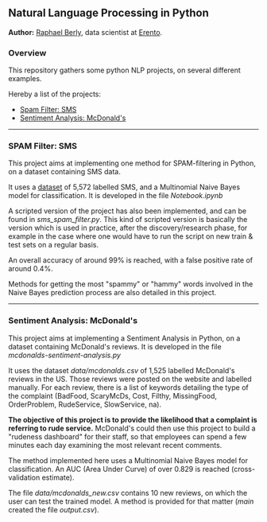 ## Natural Language Processing in Python

**Author:** [Raphael Berly](https://www.linkedin.com/in/raphaelberly), data scientist at [Erento](https://www.erento.com/info/jobs/).

### Overview

This repository gathers some python NLP projects, on several different examples.

Hereby a list of the projects:

* [Spam Filter: SMS](#spam-filter-sms)
* [Sentiment Analysis: McDonald's](#sentiment-analysis-mcdonalds)

-----

### SPAM Filter: SMS

This project aims at implementing one method for SPAM-filtering in Python, on a dataset containing SMS data.

It uses a [dataset](https://raw.githubusercontent.com/justmarkham/DAT8/master/data/sms.tsv) of 5,572 labelled SMS, and a Multinomial Naive Bayes model for classification. It is developed in the file *Notebook.ipynb*

A scripted version of the project has also been implemented, and can be found in *sms_spam_filter.py*. This kind of scripted version is basically the version which is used in practice, after the discovery/research phase, for example in the case where one would have to run the script on new train & test sets on a regular basis.

An overall accuracy of around 99% is reached, with a false positive rate of around 0.4%.

Methods for getting the most "spammy" or "hammy" words involved in the Naive Bayes prediction process are also detailed in this project.


-----

### Sentiment Analysis: McDonald's

This project aims at implementing a Sentiment Analysis in Python, on a dataset containing McDonald's reviews. It is developed in the file *mcdonalds-sentiment-analysis.py*

It uses the dataset *data/mcdonalds.csv* of 1,525 labelled McDonald's reviews in the US. Those reviews were posted on the website and labelled manually. For each review, there is a list of keywords detailing the type of the complaint (BadFood, ScaryMcDs, Cost, Filthy, MissingFood, OrderProblem, RudeService, SlowService, na).

**The objective of this project is to provide the likelihood that a complaint is referring to rude service.** McDonald's could then use this project to build a "rudeness dashboard" for their staff, so that employees can spend a few minutes each day examining the most relevant recent comments.

The method implemented here uses a Multinomial Naive Bayes model for classification. An AUC (Area Under Curve) of over 0.829 is reached (cross-validation estimate).

The file *data/mcdonalds_new.csv* contains 10 new reviews, on which the user can test the trained model. A method is provided for that matter (*main* created the file *output.csv*).